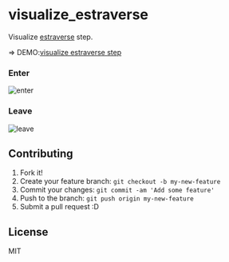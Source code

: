 # visualize_estraverse

Visualize [estraverse](https://github.com/Constellation/estraverse "Estraverse") step.

=> DEMO:[visualize estraverse step](http://azu.github.io/visualize_estraverse/ "visualize estraverse step")

### Enter

![enter](http://gyazo.com/c95075d290f373d09d760a181b32eae9.gif)

### Leave

![leave](http://gyazo.com/b5139df70f41da37ee45d79647d8394f.gif)

## Contributing

1. Fork it!
2. Create your feature branch: `git checkout -b my-new-feature`
3. Commit your changes: `git commit -am 'Add some feature'`
4. Push to the branch: `git push origin my-new-feature`
5. Submit a pull request :D

## License

MIT
